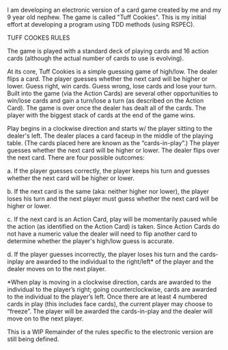 I am developing an electronic version of a card game created by me and my 9 year old nephew.  The game is called "Tuff Cookies".  This is my initial effort at developing a program using TDD methods (using RSPEC).

TUFF COOKES RULES

The game is played with a standard deck of playing cards and 16 action cards (although the actual number of cards to use is evolving).

At its core, Tuff Cookies is a simple guessing game of high/low. The dealer flips a card. The player guesses whether the next card will be higher or lower. Guess right, win cards. Guess wrong, lose cards and lose your turn. Built into the game (via the Action Cards) are several other opportunities to win/lose cards and gain a turn/lose a turn (as described on the Action Card). The game is over once the dealer has dealt all of the cards. The player with the biggest stack of cards at the end of the game wins.



Play begins in a clockwise direction and starts w/ the player sitting to the dealer's left. The dealer places a card face­up in the middle of the playing table. (The cards placed here are known as the “cards­-in­-play”.) The player guesses whether the next card will be higher or lower. The dealer flips over the next card. There are four possible outcomes:

a. If the player guesses correctly, the player keeps his turn and guesses whether the next card will be higher or lower.

b. If the next card is the same (aka: neither higher nor lower), the player loses his turn and the next player must guess
whether the next card will be higher or lower.

c. If the next card is an Action Card, play will be momentarily paused while the action (as identified on the Action Card) is
taken. Since Action Cards do not have a numeric value the dealer will need to flip another card to determine whether
the player's high/low guess is accurate.

d. If the player guesses incorrectly, the player loses his turn and the cards­in­play are awarded to the individual to the
right/left* of the player and the dealer moves on to the next player.

*When play is moving in a clockwise direction, cards are awarded to the individual to the player’s right; going counter­clockwise,
cards are awarded to the individual to the player’s left. Once there are at least 4 numbered cards in play (this includes face cards), the current player may choose to “freeze”. The player will be awarded the cards­-in-­play and the dealer will move on to the next player.


This is a WIP
Remainder of the rules specific to the electronic version are still being defined.